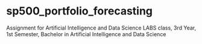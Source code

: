 # sp500_portfolio_forecasting
Assignment for Artificial Intelligence and Data Science LABS class, 3rd Year, 1st Semester, Bachelor in Artificial Intelligence and Data Science 
